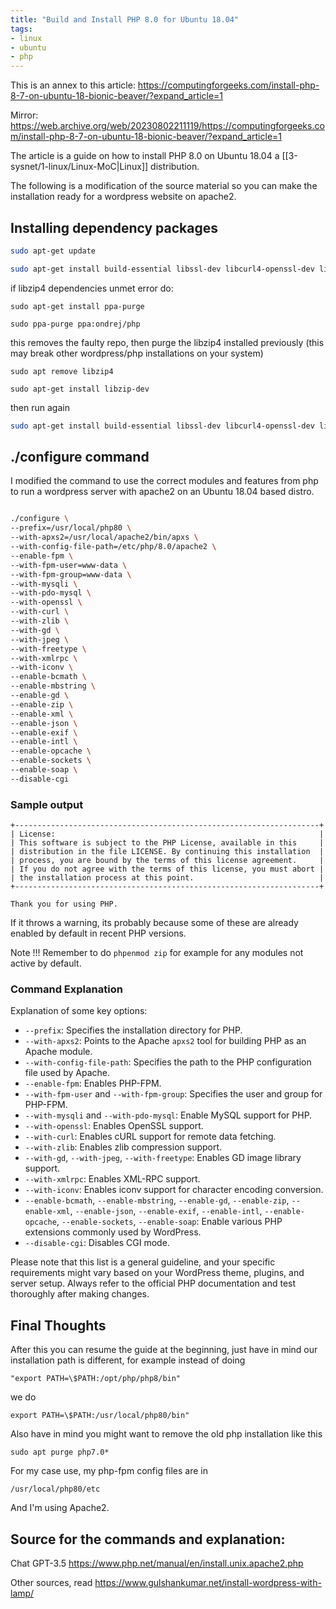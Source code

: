 ```yaml
---
title: "Build and Install PHP 8.0 for Ubuntu 18.04"
tags:
- linux
- ubuntu
- php
---
```


This is an annex to this article:
https://computingforgeeks.com/install-php-8-7-on-ubuntu-18-bionic-beaver/?expand_article=1

Mirror:
https://web.archive.org/web/20230802211119/https://computingforgeeks.com/install-php-8-7-on-ubuntu-18-bionic-beaver/?expand_article=1

The article is a guide on how to install PHP 8.0 on Ubuntu 18.04 a [[3-sysnet/1-linux/Linux-MoC|Linux]] distribution.

The following is a modification of the source material so you can make the installation ready for a wordpress website on apache2.

## Installing dependency packages

```bash
sudo apt-get update
```

```bash
sudo apt-get install build-essential libssl-dev libcurl4-openssl-dev libxml2-dev libjpeg-dev libpng-dev libfreetype6-dev libzip-dev
```
 if libzip4 dependencies unmet error do:

```shell
sudo apt-get install ppa-purge
```

```shell
sudo ppa-purge ppa:ondrej/php
```

this removes the faulty repo, then purge the libzip4 installed previously (this may break other wordpress/php installations on your system)

```shell
sudo apt remove libzip4
```

```shell
sudo apt-get install libzip-dev
```

then run again 

```bash
sudo apt-get install build-essential libssl-dev libcurl4-openssl-dev libxml2-dev libjpeg-dev libpng-dev libfreetype6-dev libzip-dev
```

## ./configure command

I modified the command to use the correct modules and features from php to run a wordpress server with apache2 on an Ubuntu 18.04 based distro. 
```bash

./configure \
--prefix=/usr/local/php80 \
--with-apxs2=/usr/local/apache2/bin/apxs \
--with-config-file-path=/etc/php/8.0/apache2 \
--enable-fpm \
--with-fpm-user=www-data \
--with-fpm-group=www-data \
--with-mysqli \
--with-pdo-mysql \
--with-openssl \
--with-curl \
--with-zlib \
--with-gd \
--with-jpeg \
--with-freetype \
--with-xmlrpc \
--with-iconv \
--enable-bcmath \
--enable-mbstring \
--enable-gd \
--enable-zip \
--enable-xml \
--enable-json \
--enable-exif \
--enable-intl \
--enable-opcache \
--enable-sockets \
--enable-soap \
--disable-cgi

```

### Sample output

```
+--------------------------------------------------------------------+
| License:                                                           |
| This software is subject to the PHP License, available in this     |
| distribution in the file LICENSE. By continuing this installation  |
| process, you are bound by the terms of this license agreement.     |
| If you do not agree with the terms of this license, you must abort |
| the installation process at this point.                            |
+--------------------------------------------------------------------+

Thank you for using PHP.
```


If it throws a warning, its probably because some of these are already enabled by default in recent PHP versions.

Note !!! Remember to do `phpenmod zip` for example for any modules not active by default.

### Command Explanation

Explanation of some key options:

- `--prefix`: Specifies the installation directory for PHP.
- `--with-apxs2`: Points to the Apache `apxs2` tool for building PHP as an Apache module.
- `--with-config-file-path`: Specifies the path to the PHP configuration file used by Apache.
- `--enable-fpm`: Enables PHP-FPM.
- `--with-fpm-user` and `--with-fpm-group`: Specifies the user and group for PHP-FPM.
- `--with-mysqli` and `--with-pdo-mysql`: Enable MySQL support for PHP.
- `--with-openssl`: Enables OpenSSL support.
- `--with-curl`: Enables cURL support for remote data fetching.
- `--with-zlib`: Enables zlib compression support.
- `--with-gd`, `--with-jpeg`, `--with-freetype`: Enables GD image library support.
- `--with-xmlrpc`: Enables XML-RPC support.
- `--with-iconv`: Enables iconv support for character encoding conversion.
- `--enable-bcmath`, `--enable-mbstring`, `--enable-gd`, `--enable-zip`, `--enable-xml`, `--enable-json`, `--enable-exif`, `--enable-intl`, `--enable-opcache`, `--enable-sockets`, `--enable-soap`: Enable various PHP extensions commonly used by WordPress.
- `--disable-cgi`: Disables CGI mode.

Please note that this list is a general guideline, and your specific requirements might vary based on your WordPress theme, plugins, and server setup. Always refer to the official PHP documentation and test thoroughly after making changes.


## Final Thoughts

After this you can resume the guide at the beginning, just have in mind our installation path is different, for example instead of doing
```
"export PATH=\$PATH:/opt/php/php8/bin"
```

we do 

```
export PATH=\$PATH:/usr/local/php80/bin"
```

Also have in mind you might want to remove the old php installation like this

```
sudo apt purge php7.0*
```

For my case use, my php-fpm config files are in 

```
/usr/local/php80/etc
```

And I'm using Apache2.

## Source for the commands and explanation:
Chat GPT-3.5 
https://www.php.net/manual/en/install.unix.apache2.php

Other sources, read
https://www.gulshankumar.net/install-wordpress-with-lamp/